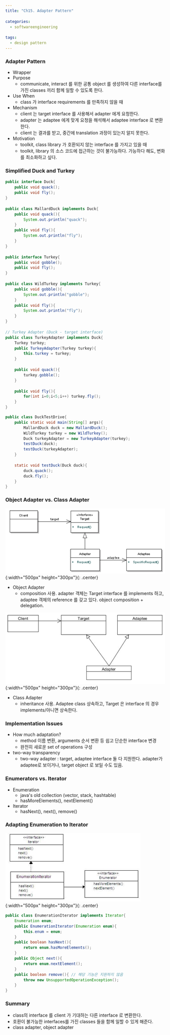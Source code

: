 ```yaml
---
title: "Ch15. Adapter Pattern"

categories:
  - softwareengineering

tags:
  - design pattern
---
```


### Adapter Pattern
- Wrapper
- Purpose
  - communicate, interact 를 위한 공통 object 를 생성하여 다른 interface를 가진 classes 끼리 함께 일할 수 있도록 한다.
- Use When
  - class 가 interface requirements 를 만족하지 않을 때
- Mechanism
  - client 는 target interface 를 사용해서 adapter 에게 요청한다.
  - adapter 는 adaptee 에게 맞게 요청을 해석해서 adaptee interface 로 변환한다.
  - client 는 결과를 받고, 중간에 translation 과정이 있는지 알지 못한다.
- Motivation
  - toolkit, class library 가 호환되지 않는 interface 를 가지고 있을 때
  - toolkit, library 의 소스 코드에 접근하는 것이 불가능하다. 가능하다 해도, 변화를 최소화하고 싶다.

### Simplified Duck and Turkey

```java
public interface Duck{
    public void quack();
    public void fly();
}

public class MallardDuck implements Duck{
    public void quack(){
        System.out.println("quack");
    }
    public void fly(){
        System.out.println("fly");
    }
}

public interface Turkey{
    public void gobble();
    public void fly();
}

public class WildTurkey implements Turkey{
    public void gobble(){
        System.out.println("gobble");
    }
    public void fly(){
        System.out.println("fly");
    }
}

// Turkey Adapter (Duck - target interface)
public class TurkeyAdapter implements Duck{
    Turkey turkey;
    public TurkeyAdapter(Turkey turkey){
        this.turkey = turkey;
    }

    public void quack(){
        turkey.gobble();
    }

    public void fly(){
        for(int i=0;i<5;i++) turkey.fly();
    }
}
```

```java
public class DuckTestDrive{
    public static void main(String[] args){
        MallardDuck duck = new MallardDuck();
        WildTurkey turkey = new WildTurkey();
        Duck turkeyAdapter = new TurkeyAdapter(turkey);
        testDuck(duck);
        testDuck(turkeyAdapter);
    }

    static void testDuck(Duck duck){
        duck.quack();
        duck.fly();
    }
}
```

### Object Adapter vs. Class Adapter
![Validation](/assets/images/adapterpattern.png){:width="500px" height="300px"}{: .center}

- Object Adapter
  - composition 사용. adapter 객체는 Target interface 를 implements 하고, adaptee 객체의 reference 를 갖고 있다. object composition + delegation.

![Validation](/assets/images/adapterpattern2.jpeg){:width="500px" height="300px"}{: .center}
- Class Adapter
  - inheritance 사용. Adaptee class 상속하고, Target 은 interface 의 경우 implements/아니면 상속한다. 


### Implementation Issues
- How much adaptation? 
  - method 이름 변환, arguments 순서 변환 등 쉽고 단순한 interface 변경
  - 완전히 새로운 set of operations 구성
- two-way transparency
  - two-way adapter : target, adaptee interface 둘 다 지원한다. adapter가 adaptee로 보이거나, target object 로 보일 수도 있음.

### Enumerators vs. Iterator
- Enumeration
  - java's old collection (vector, stack, hashtable)
  - hasMoreElements(), nextElement()
- Iterator
  - hasNext(), next(), remove()


### Adapting Enumeration to Iterator 

![Validation](/assets/images/adapterpattern3.jpeg){:width="500px" height="300px"}{: .center}

```java
public class EnumerationIterator implements Iterator{
    Enumeration enum;
    public EnumerationIterator(Enumeration enum){
        this.enum = enum;
    }
    public boolean hasNext(){
        return enum.hasMoreElements();
    }
    public Object next(){
        return enum.nextElement();
    }
    public boolean remove(){ // 해당 기능은 지원하지 않음
        throw new UnsupportedOperationException();
    }
}
```

### Summary
- class의 interface 를 client 가 기대하는 다른 interface 로 변환한다.
- 호환이 불가능한 interfaces를 가진 classes 들을 함께 일할 수 있게 해준다.
- class adapter, object adapter